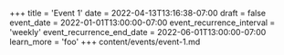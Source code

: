 +++
title = 'Event 1'
date = 2022-04-13T13:16:38-07:00
draft = false
event_date = 2022-01-01T13:00:00-07:00
event_recurrence_interval = 'weekly'
event_recurrence_end_date = 2022-06-01T13:00:00-07:00
learn_more = 'foo'
+++
content/events/event-1.md
